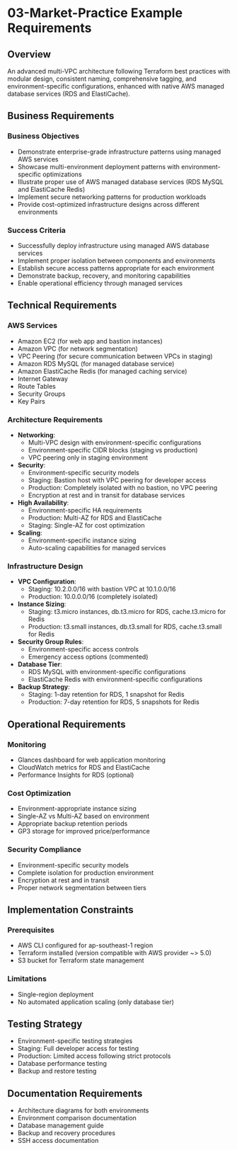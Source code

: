 # 03-Market-Practice Example Requirements

## Overview

An advanced multi-VPC architecture following Terraform best practices with modular design, consistent naming, comprehensive tagging, and environment-specific configurations, enhanced with native AWS managed database services (RDS and ElastiCache).

## Business Requirements

### Business Objectives
- Demonstrate enterprise-grade infrastructure patterns using managed AWS services
- Showcase multi-environment deployment patterns with environment-specific optimizations
- Illustrate proper use of AWS managed database services (RDS MySQL and ElastiCache Redis)
- Implement secure networking patterns for production workloads
- Provide cost-optimized infrastructure designs across different environments

### Success Criteria
- Successfully deploy infrastructure using managed AWS database services
- Implement proper isolation between components and environments
- Establish secure access patterns appropriate for each environment
- Demonstrate backup, recovery, and monitoring capabilities
- Enable operational efficiency through managed services

## Technical Requirements

### AWS Services
- Amazon EC2 (for web app and bastion instances)
- Amazon VPC (for network segmentation)
- VPC Peering (for secure communication between VPCs in staging)
- Amazon RDS MySQL (for managed database service)
- Amazon ElastiCache Redis (for managed caching service)
- Internet Gateway
- Route Tables
- Security Groups
- Key Pairs

### Architecture Requirements
- **Networking**:
  - Multi-VPC design with environment-specific configurations
  - Environment-specific CIDR blocks (staging vs production)
  - VPC peering only in staging environment
- **Security**:
  - Environment-specific security models
  - Staging: Bastion host with VPC peering for developer access
  - Production: Completely isolated with no bastion, no VPC peering
  - Encryption at rest and in transit for database services
- **High Availability**:
  - Environment-specific HA requirements
  - Production: Multi-AZ for RDS and ElastiCache
  - Staging: Single-AZ for cost optimization
- **Scaling**:
  - Environment-specific instance sizing
  - Auto-scaling capabilities for managed services

### Infrastructure Design
- **VPC Configuration**:
  - Staging: 10.2.0.0/16 with bastion VPC at 10.1.0.0/16
  - Production: 10.0.0.0/16 (completely isolated)
- **Instance Sizing**:
  - Staging: t3.micro instances, db.t3.micro for RDS, cache.t3.micro for Redis
  - Production: t3.small instances, db.t3.small for RDS, cache.t3.small for Redis
- **Security Group Rules**:
  - Environment-specific access controls
  - Emergency access options (commented)
- **Database Tier**:
  - RDS MySQL with environment-specific configurations
  - ElastiCache Redis with environment-specific configurations
- **Backup Strategy**:
  - Staging: 1-day retention for RDS, 1 snapshot for Redis
  - Production: 7-day retention for RDS, 5 snapshots for Redis

## Operational Requirements

### Monitoring
- Glances dashboard for web application monitoring
- CloudWatch metrics for RDS and ElastiCache
- Performance Insights for RDS (optional)

### Cost Optimization
- Environment-appropriate instance sizing
- Single-AZ vs Multi-AZ based on environment
- Appropriate backup retention periods
- GP3 storage for improved price/performance

### Security Compliance
- Environment-specific security models
- Complete isolation for production environment
- Encryption at rest and in transit
- Proper network segmentation between tiers

## Implementation Constraints

### Prerequisites
- AWS CLI configured for ap-southeast-1 region
- Terraform installed (version compatible with AWS provider ~> 5.0)
- S3 bucket for Terraform state management

### Limitations
- Single-region deployment
- No automated application scaling (only database tier)

## Testing Strategy
- Environment-specific testing strategies
- Staging: Full developer access for testing
- Production: Limited access following strict protocols
- Database performance testing
- Backup and restore testing

## Documentation Requirements
- Architecture diagrams for both environments
- Environment comparison documentation
- Database management guide
- Backup and recovery procedures
- SSH access documentation